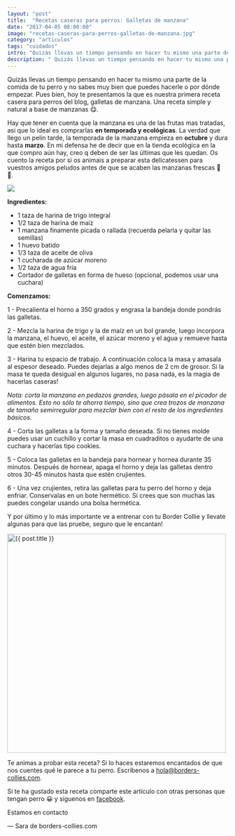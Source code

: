 ```yaml
---
layout: "post"
title:  "Recetas caseras para perros: Galletas de manzana"
date: "2017-04-05 08:00:00"
image: "recetas-caseras-para-perros-galletas-de-manzana.jpg"
category: "articulos"
tags: "cuidados"
intro: "Quizás llevas un tiempo pensando en hacer tu mismo una parte de la comida de tu perro y no sabes muy bien que puedes hacerle o por dónde empezar."
description: " Quizás llevas un tiempo pensando en hacer tu mismo una parte de la comida de tu perro y no sabes muy bien que puedes hacerle o por dónde empezar."
---
```


Quizás llevas un tiempo pensando en hacer tu mismo una parte de la comida de tu perro y no sabes muy bien que puedes hacerle o por dónde empezar. Pues bien, hoy te presentamos la que es nuestra primera receta casera para perros del blog, galletas de manzana. Una receta simple y natural a base de manzanas 😋.

Hay que tener en cuenta que la manzana es una de las frutas mas tratadas, asi que lo ideal es comprarlas **en temporada y ecológicas**. La verdad que llego un pelin tarde, la temporada de la manzana empieza en **octubre** y dura hasta **marzo**. En mi defensa he de decir que en la tienda ecológica en la que compro aún hay, creo q deben de ser las últimas que les quedan. Os cuento la receta por si os animais a preparar esta delicatessen para vuestros amigos peludos antes de que se acaben las manzanas frescas 🍎 🍏.

![](https://s3-us-west-2.amazonaws.com/notion-static/37f4dc8724d74b71b7c0c5596a740973/recetas-caseras-perros-galletas-de-manzana.jpg)

 **Ingredientes:**

- 1 taza de harina de trigo integral
- 1/2 taza de harina de maíz
- 1 manzana finamente picada o rallada (recuerda pelarla y quitar las semillas)
- 1 huevo batido
- 1/3 taza de aceite de oliva
- 1 cucharada de azúcar moreno
- 1/2 taza de agua fría
- Cortador de galletas en forma de hueso (opcional, podemos usar una cuchara)

 **Comenzamos:**

1 - Precalienta el horno a 350 grados y engrasa la bandeja donde pondrás las galletas.

2 - Mezcla la harina de trigo y la de maíz en un bol grande, luego incorpora la manzana, el huevo, el aceite, el azúcar moreno y el agua y remueve hasta que estén bien mezclados.

3 - Harina tu espacio de trabajo. A continuación coloca la masa y amasala al espesor deseado. Puedes dejarlas a algo menos de 2 cm de grosor. Si la masa te queda desigual en algunos lugares, no pasa nada, es la magia de hacerlas caseras!

 _Nota:_ _corta la manzana en pedazos grandes, luego pásala en el picador de alimentos. Esto no sólo te ahorra tiempo, sino que crea trozos de manzana de tamaño semirregular para mezclar bien con el resto de los ingredientes básicos._

4 - Corta las galletas a la forma y tamaño deseada. Si no tienes molde puedes usar un cuchillo y cortar la masa en cuadraditos o ayudarte de una cuchara y hacerlas tipo cookies.

5 - Coloca las galletas en la bandeja para hornear y hornea durante 35 minutos. Después de hornear, apaga el horno y deja las galletas dentro otros 30-45 minutos hasta que estén crujientes.

6 - Una vez crujientes, retira las galletas para tu perro del horno y deja enfriar. Conservalas en un bote hermético. Si crees que son muchas las puedes congelar usando una bolsa hermética.

Y por último y lo más importante ve a entrenar con tu Border Collie y llevate algunas para que las pruebe, seguro que le encantan!

<div class="text-center">
<img src= "{{site.url}}/assets/img/articulos/recetas-caseras-para-perros-galletas-de-manzana-border.jpg" width="500" height="auto" alt="{{ post.title }}">
</div>

Te animas a probar esta receta? Si lo haces estaremos encantados de que nos cuentes qué le parece a tu perro. Escríbenos a hola@borders-collies.com.

Si te ha gustado esta receta comparte este artículo con otras personas que tengan perro 😀 y síguenos en <a href="https://www.facebook.com/borderscolliescom/">facebook</a>.

Estamos en contacto

— Sara de borders-collies.com
